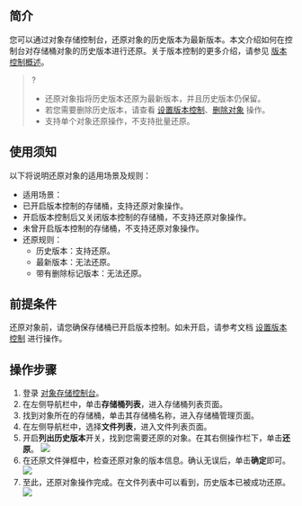 ## 简介

您可以通过对象存储控制台，还原对象的历史版本为最新版本。本文介绍如何在控制台对存储桶对象的历史版本进行还原。关于版本控制的更多介绍，请参见 [版本控制概述](https://cloud.tencent.com/document/product/436/19883)。

>? 
>- 还原对象指将历史版本还原为最新版本，并且历史版本仍保留。
>- 若您需要删除历史版本，请查看 [设置版本控制](https://cloud.tencent.com/document/product/436/19881)、[删除对象](https://cloud.tencent.com/document/product/436/13323) 操作。
>- 支持单个对象还原操作，不支持批量还原。


## 使用须知

以下将说明还原对象的适用场景及规则：
- 适用场景：
 - 已开启版本控制的存储桶，支持还原对象操作。
 - 开启版本控制后又关闭版本控制的存储桶，不支持还原对象操作。
 - 未曾开启版本控制的存储桶，不支持还原对象操作。
- 还原规则：
	- 历史版本：支持还原。
	- 最新版本：无法还原。
	- 带有删除标记版本：无法还原。


## 前提条件

还原对象前，请您确保存储桶已开启版本控制。如未开启，请参考文档 [设置版本控制](https://cloud.tencent.com/document/product/436/19881) 进行操作。

## 操作步骤

1. 登录 [对象存储控制台](https://console.cloud.tencent.com/cos5)。
2. 在左侧导航栏中，单击**存储桶列表**，进入存储桶列表页面。
3. 找到对象所在的存储桶，单击其存储桶名称，进入存储桶管理页面。
4. 在左侧导航栏中，选择**文件列表**，进入文件列表页面。
5. 开启**列出历史版本**开关，找到您需要还原的对象。在其右侧操作栏下，单击**还原**。
![](https://main.qcloudimg.com/raw/b9daff0905452022a6e4f7b6500d930a.png)
6. 在还原文件弹框中，检查还原对象的版本信息。确认无误后，单击**确定**即可。
![](https://main.qcloudimg.com/raw/c557e71ddc62ac0acad67d32288b5810.png)
7. 至此，还原对象操作完成。在文件列表中可以看到，历史版本已被成功还原。
![](https://main.qcloudimg.com/raw/1635abadf5f7d1845139445c5c9b5ec1.png)

